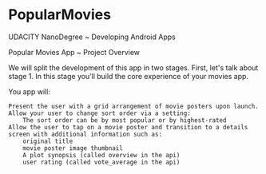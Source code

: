 # PopularMovies

UDACITY NanoDegree ~ Developing Android Apps

Popular Movies App ~ Project Overview

 We will split the development of this app in two stages. First, let's talk about stage 1. In this stage you’ll build the core experience of your movies app.

You app will:

    Present the user with a grid arrangement of movie posters upon launch.
    Allow your user to change sort order via a setting:
        The sort order can be by most popular or by highest-rated
    Allow the user to tap on a movie poster and transition to a details screen with additional information such as:
        original title
        movie poster image thumbnail
        A plot synopsis (called overview in the api)
        user rating (called vote_average in the api)
